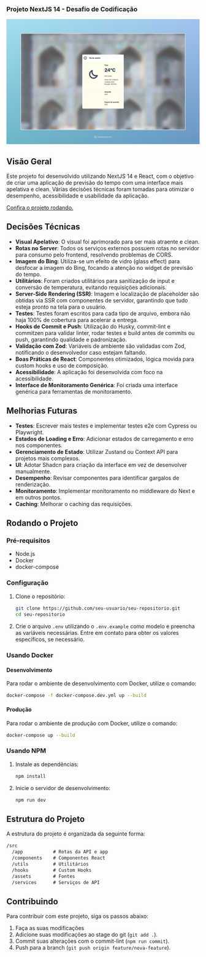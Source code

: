 ### Projeto NextJS 14 - Desafio de Codificação

![Previsão do tempo](./.github/cover.jpeg)

## Visão Geral

Este projeto foi desenvolvido utilizando NextJS 14 e React, com o objetivo de criar uma aplicação de previsão do tempo com uma interface mais apelativa e clean. Várias decisões técnicas foram tomadas para otimizar o desempenho, acessibilidade e usabilidade da aplicação.

[Confira o projeto rodando.](https://challenge-charlie-mocha.vercel.app/)

## Decisões Técnicas

- **Visual Apelativo**: O visual foi aprimorado para ser mais atraente e clean.
- **Rotas no Server**: Todos os serviços externos possuem rotas no servidor para consumo pelo frontend, resolvendo problemas de CORS.
- **Imagem do Bing**: Utiliza-se um efeito de vidro (glass effect) para desfocar a imagem do Bing, focando a atenção no widget de previsão do tempo.
- **Utilitários**: Foram criados utilitários para sanitização de input e conversão de temperatura, evitando requisições adicionais.
- **Server-Side Rendering (SSR)**: Imagem e localização de placeholder são obtidas via SSR com componentes de servidor, garantindo que tudo esteja pronto na tela para o usuário.
- **Testes**: Testes foram escritos para cada tipo de arquivo, embora não haja 100% de cobertura para acelerar a entrega.
- **Hooks de Commit e Push**: Utilização do Husky, commit-lint e commitzen para validar linter, rodar testes e build antes de commits ou push, garantindo qualidade e padronização.
- **Validação com Zod**: Variáveis de ambiente são validadas com Zod, notificando o desenvolvedor caso estejam faltando.
- **Boas Práticas de React**: Componentes otimizados, lógica movida para custom hooks e uso de composição.
- **Acessibilidade**: A aplicação foi desenvolvida com foco na acessibilidade.
- **Interface de Monitoramento Genérica**: Foi criada uma interface genérica para ferramentas de monitoramento.

## Melhorias Futuras

- **Testes**: Escrever mais testes e implementar testes e2e com Cypress ou Playwright.
- **Estados de Loading e Erro**: Adicionar estados de carregamento e erro nos componentes.
- **Gerenciamento de Estado**: Utilizar Zustand ou Context API para projetos mais complexos.
- **UI**: Adotar Shadcn para criação da interface em vez de desenvolver manualmente.
- **Desempenho**: Revisar componentes para identificar gargalos de renderização.
- **Monitoramento**: Implementar monitoramento no middleware do Next e em outros pontos.
- **Caching**: Melhorar o caching das requisições.

## Rodando o Projeto

### Pré-requisitos

- Node.js
- Docker
- docker-compose

### Configuração

1. Clone o repositório:

   ```bash
   git clone https://github.com/seu-usuario/seu-repositorio.git
   cd seu-repositorio
   ```

2. Crie o arquivo `.env` utilizando o `.env.example` como modelo e preencha as variáveis necessárias. Entre em contato para obter os valores específicos, se necessário.

### Usando Docker

#### Desenvolvimento

Para rodar o ambiente de desenvolvimento com Docker, utilize o comando:

```bash
docker-compose -f docker-compose.dev.yml up --build
```

#### Produção

Para rodar o ambiente de produção com Docker, utilize o comando:

```bash
docker-compose up --build
```

### Usando NPM

1. Instale as dependências:

   ```bash
   npm install
   ```

2. Inicie o servidor de desenvolvimento:
   ```bash
   npm run dev
   ```

## Estrutura do Projeto

A estrutura do projeto é organizada da seguinte forma:

```
/src
  /app           # Rotas da API e app
  /components    # Componentes React
  /utils         # Utilitários
  /hooks         # Custom Hooks
  /assets        # Fontes
  /services      # Serviços de API
```

## Contribuindo

Para contribuir com este projeto, siga os passos abaixo:

1. Faça as suas modificações
2. Adicione suas modificações ao stage do git (`git add .`).
3. Commit suas alterações com o commit-lint (`npm run commit`).
4. Push para a branch (`git push origin feature/nova-feature`).
